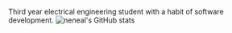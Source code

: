 Third year electrical engineering student with a habit of software development.
![neneal's GitHub stats](https://github-readme-stats.vercel.app/api?username=neneal&count_private=true)
